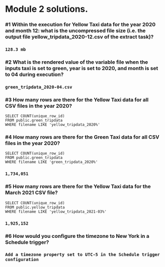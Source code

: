 # Module 2 solutions. 

### #1 Within the execution for Yellow Taxi data for the year 2020 and month 12: what is the uncompressed file size (i.e. the output file yellow_tripdata_2020-12.csv of the extract task)?

### `128.3 mb`

### #2 What is the rendered value of the variable file when the inputs taxi is set to green, year is set to 2020, and month is set to 04 during execution?

### `green_tripdata_2020-04.csv`

### #3 How many rows are there for the Yellow Taxi data for all CSV files in the year 2020?

```
SELECT COUNT(unique_row_id)
FROM public.green_tripdata
WHERE filename LIKE 'yellow_tripdata_2020%'
```

### #4 How many rows are there for the Green Taxi data for all CSV files in the year 2020?

```
SELECT COUNT(unique_row_id)
FROM public.green_tripdata
WHERE filename LIKE 'green_tripdata_2020%'
```

### `1,734,051`

### #5 How many rows are there for the Yellow Taxi data for the March 2021 CSV file?

```
SELECT COUNT(unique_row_id)
FROM public.yellow_tripdata
WHERE filename LIKE 'yellow_tripdata_2021-03%'
```

### `1,925,152`

### #6 How would you configure the timezone to New York in a Schedule trigger?

### `Add a timezone property set to UTC-5 in the Schedule trigger configuration`